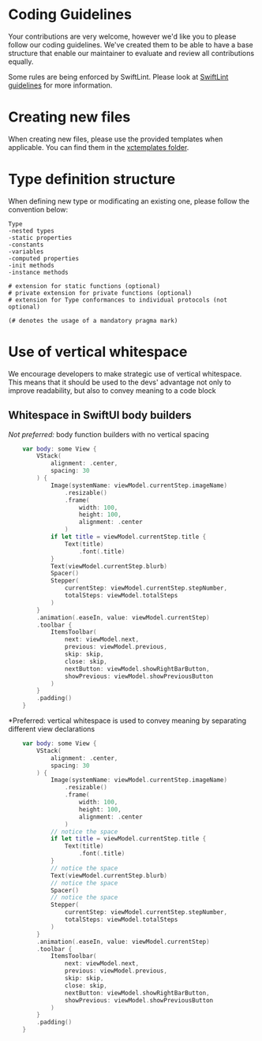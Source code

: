# Coding Guidelines

Your contributions are very welcome, however we'd like you to please follow our coding guidelines. We've created them to be able to have a base structure that enable our maintainer to evaluate and review all contributions equally.

Some rules are being enforced by SwiftLint. Please look at [SwiftLint guidelines](../blob/master/SWIFTLINT.md) for more information.

# Creating new files
When creating new files, please use the provided templates when applicable. You can find them in the [xctemplates folder](../blob/master/xctemplates).

# Type definition structure

When defining new type or modificating an existing one, please follow the convention below:

````
Type
-nested types
-static properties
-constants
-variables
-computed properties
-init methods
-instance methods

# extension for static functions (optional)
# private extension for private functions (optional)
# extension for Type conformances to individual protocols (not optional)

(# denotes the usage of a mandatory pragma mark)
````

# Use of vertical whitespace
We encourage developers to make strategic use of vertical whitespace. This means that it should be used to the devs' advantage not only to improve readability, but also to convey meaning to a code block

## Whitespace in SwiftUI body builders

*Not preferred:* body function builders with no vertical spacing

````swift
    var body: some View {
        VStack(
            alignment: .center,
            spacing: 30
        ) {
            Image(systemName: viewModel.currentStep.imageName)
                .resizable()
                .frame(
                    width: 100,
                    height: 100,
                    alignment: .center
                )
            if let title = viewModel.currentStep.title {
                Text(title)
                    .font(.title)
            }
            Text(viewModel.currentStep.blurb)
            Spacer()
            Stepper(
                currentStep: viewModel.currentStep.stepNumber,
                totalSteps: viewModel.totalSteps
            )
        }
        .animation(.easeIn, value: viewModel.currentStep)
        .toolbar {
            ItemsToolbar(
                next: viewModel.next,
                previous: viewModel.previous,
                skip: skip,
                close: skip,
                nextButton: viewModel.showRightBarButton,
                showPrevious: viewModel.showPreviousButton
            )
        }
        .padding()
    }
````

*Preferred: vertical whitespace is used to convey meaning by separating different view declarations

````Swift
    var body: some View {
        VStack(
            alignment: .center,
            spacing: 30
        ) {
            Image(systemName: viewModel.currentStep.imageName)
                .resizable()
                .frame(
                    width: 100,
                    height: 100,
                    alignment: .center
                )
            // notice the space
            if let title = viewModel.currentStep.title {
                Text(title)
                    .font(.title)
            }
            // notice the space
            Text(viewModel.currentStep.blurb)
            // notice the space
            Spacer()
            // notice the space
            Stepper(
                currentStep: viewModel.currentStep.stepNumber,
                totalSteps: viewModel.totalSteps
            )
        }
        .animation(.easeIn, value: viewModel.currentStep)
        .toolbar {
            ItemsToolbar(
                next: viewModel.next,
                previous: viewModel.previous,
                skip: skip,
                close: skip,
                nextButton: viewModel.showRightBarButton,
                showPrevious: viewModel.showPreviousButton
            )
        }
        .padding()
    }
````